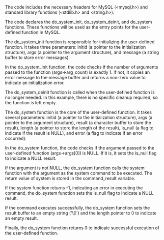 The code includes the necessary headers for MySQL (<mysql.h>) and standard library functions (<stdlib.h> and <string.h>).

The code declares the do_system_init, do_system_deinit, and do_system functions. These functions will be used as the entry points for the user-defined function in MySQL.

The do_system_init function is responsible for initializing the user-defined function. It takes three parameters: initid (a pointer to the initialization structure), args (a pointer to the argument structure), and message (a string buffer to store error messages).

In the do_system_init function, the code checks if the number of arguments passed to the function (args->arg_count) is exactly 1. If not, it copies an error message to the message buffer and returns a non-zero value to indicate an initialization error.

The do_system_deinit function is called when the user-defined function is no longer needed. In this example, there is no specific cleanup required, so the function is left empty.

The do_system function is the core of the user-defined function. It takes several parameters: initid (a pointer to the initialization structure), args (a pointer to the argument structure), result (a character buffer to store the result), length (a pointer to store the length of the result), is_null (a flag to indicate if the result is NULL), and error (a flag to indicate if an error occurred).

In the do_system function, the code checks if the argument passed to the user-defined function (args->args[0]) is NULL. If it is, it sets the is_null flag to indicate a NULL result.

If the argument is not NULL, the do_system function calls the system function with the argument as the system command to be executed. The return value of system is stored in the command_result variable.

If the system function returns -1, indicating an error in executing the command, the do_system function sets the is_null flag to indicate a NULL result.

If the command executes successfully, the do_system function sets the result buffer to an empty string ('\0') and the length pointer to 0 to indicate an empty result.

Finally, the do_system function returns 0 to indicate successful execution of the user-defined function.
